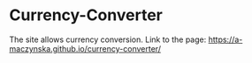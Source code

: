 # Currency-Converter
The site allows currency conversion. 
Link to the page: https://a-maczynska.github.io/currency-converter/ 
